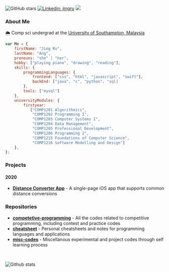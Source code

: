 ![GitHub stars](https://img.shields.io/github/stars/b-knd?style=social)
[![Linkedin: jingru](https://img.shields.io/badge/-jingru-blue?style=flat-square&logo=Linkedin&logoColor=white&link=https://www.linkedin.com/in/jingruang/)](https://www.linkedin.com/in/jingruang/)
![](https://komarev.com/ghpvc/?username=b-knd&color=ff69b4)
<!--![GitHub followers](https://img.shields.io/github/followers/b-knd?style=social)-->

### About Me
🌦 Comp sci undergrad at the [University of Southampton, Malaysia](https://www.southampton.ac.uk/my/index.page)
```Javascript
var Me = {
    firstName: "Jing Ru",
    lastName: "Ang",
    pronouns: "she" | "her",
    hobby: ["playing piano", "drawing", "reading"],
    skills: {
        programmingLanguages: {
            frontend: ["css", "html", "javascript", "swift"],
            backEnd: ["java", "c", "python", "sql]
        },
        tools: ["mysql"]
    },
    universityModules: {
        firstyear: 
           ["COMP1201 Algorithmics",
            "COMP1202 Programming I",
            "COMP1203 Computer Systems I",
            "COMP1204 Data Management",
            "COMP1205 Professional Development",
            "COMP1206 Programming 2",
            "COMP1215 Foundations of Computer Science",
            "COMP1216 Software Modelling and Design"]
    },
};
```
### Projects
#### 2020
- [**Distance Converter App**](https://github.com/b-knd/DistanceConverter) - A single-page iOS app that supports common distance conversions

### Repositories
- [**competetive-programming**](https://github.com/b-knd/competitive-programming) - All the codes related to competitive programming, including contest and practice codes
- [**cheatsheet**](https://github.com/b-knd/cheatsheet) - Personal cheatsheets and notes for programming languages and applications
- [**misc-codes**](https://github.com/b-knd/misc-codes) - Miscellanous experimental and project codes through self learning process

</br>

![Github stats](https://github-readme-stats.vercel.app/api?username=b-knd&show_icons=true&count_private=true)


<!--
**b-knd/b-knd** is a ✨ _special_ ✨ repository because its `README.md` (this file) appears on your GitHub profile.

Here are some ideas to get you started:

- 🔭 I’m currently working on ...
- 🌱 I’m currently learning ...
- 👯 I’m looking to collaborate on ...
- 🤔 I’m looking for help with ...
- 💬 Ask me about ...
- 📫 How to reach me: ...
- 😄 Pronouns: ...
- ⚡ Fun fact: ...
-->
